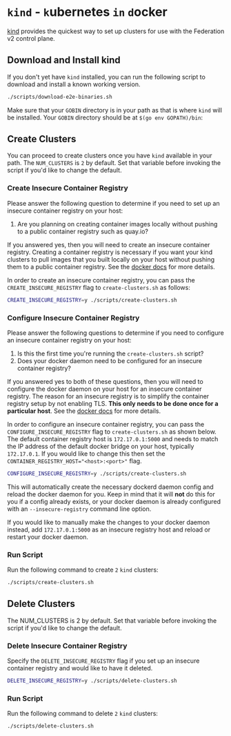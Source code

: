 # `kind` - `k`ubernetes `in` `d`ocker

[kind](https://github.com/kubernetes-sigs/kind) provides the quickest way to
set up clusters for use with the Federation v2 control plane.

## Download and Install kind

If you don't yet have `kind` installed, you can run the following script to
download and install a known working version.

```bash
./scripts/download-e2e-binaries.sh
```

Make sure that your `GOBIN` directory is in your path as that is where `kind`
will be installed. Your `GOBIN` directory should be at `$(go env GOPATH)/bin`:

## Create Clusters

You can proceed to create clusters once you have `kind` available in your path.
The `NUM_CLUSTERS` is `2` by default. Set that variable before invoking the
script if you'd like to change the default.

### Create Insecure Container Registry

Please answer the following question to determine if you need to set up an
insecure container registry on your host:

1. Are you planning on creating container images locally without pushing to a
public container registry such as quay.io?

If you answered yes, then you will need to create an insecure container
registry. Creating a container registry is necessary if you want your kind
clusters to pull images that you built locally on your host without pushing
them to a public container registry. See the [docker
docs](https://docs.docker.com/registry) for more details.

In order to create an insecure container registry, you can pass the
`CREATE_INSECURE_REGISTRY` flag to `create-clusters.sh` as follows:

```bash
CREATE_INSECURE_REGISTRY=y ./scripts/create-clusters.sh
```

### Configure Insecure Container Registry

Please answer the following questions to determine if you need to configure an
insecure container registry on your host:

1. Is this the first time you're running the `create-clusters.sh` script?
2. Does your docker daemon need to be configured for an insecure container
   registry?

If you answered yes to both of these questions, then you will need to configure
the docker daemon on your host for an insecure container registry. The reason
for an insecure registry is to simplify the container registry setup by not
enabling TLS. **This only needs to be done once for a particular host**.
See the [docker docs](https://docs.docker.com/registry) for more details.

In order to configure an insecure container registry, you can pass the
`CONFIGURE_INSECURE_REGISTRY` flag to `create-clusters.sh` as shown below. The
default container registry host is `172.17.0.1:5000` and needs to match
the IP address of the default docker bridge on your host, typically
`172.17.0.1`. If you would like to change this then set the
`CONTAINER_REGISTRY_HOST="<host>:<port>"` flag.

```bash
CONFIGURE_INSECURE_REGISTRY=y ./scripts/create-clusters.sh
```

This will automatically create the necessary dockerd daemon config and reload
the docker daemon for you. Keep in mind that it will **not** do this for you
if a config already exists, or your docker daemon is already configured with an
`--insecure-registry` command line option.

If you would like to manually make the changes to your docker daemon instead,
add `172.17.0.1:5000` as an insecure registry host and reload or restart your
docker daemon.

### Run Script

Run the following command to create `2` `kind` clusters:

```bash
./scripts/create-clusters.sh
```

## Delete Clusters

The NUM_CLUSTERS is 2 by default. Set that variable before invoking the script
if you'd like to change the default.

### Delete Insecure Container Registry

Specify the `DELETE_INSECURE_REGISTRY` flag if you set up an insecure container
registry and would like to have it deleted.

```bash
DELETE_INSECURE_REGISTRY=y ./scripts/delete-clusters.sh
```

### Run Script

Run the following command to delete `2` `kind` clusters:

```bash
./scripts/delete-clusters.sh
```
